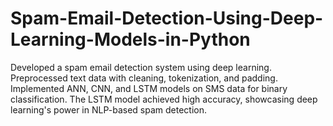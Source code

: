 # Spam-Email-Detection-Using-Deep-Learning-Models-in-Python
Developed a spam email detection system using deep learning. Preprocessed text data with cleaning, tokenization, and padding. Implemented ANN, CNN, and LSTM models on SMS data for binary classification. The LSTM model achieved high accuracy, showcasing deep learning's power in NLP-based spam detection.
